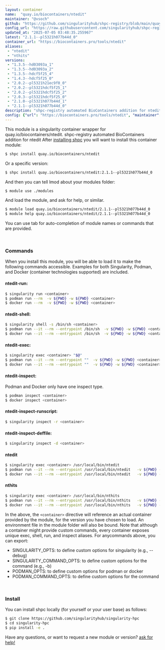 ```yaml
---
layout: container
name:  "quay.io/biocontainers/ntedit"
maintainer: "@vsoch"
github: "https://github.com/singularityhub/shpc-registry/blob/main/quay.io/biocontainers/ntedit/container.yaml"
config_url: "https://raw.githubusercontent.com/singularityhub/shpc-registry/main/quay.io/biocontainers/ntedit/container.yaml"
updated_at: "2025-07-05 03:48:35.255967"
latest: "2.1.1--pl5321h077b44d_0"
container_url: "https://biocontainers.pro/tools/ntedit"
aliases:
 - "ntedit"
 - "nthits"
versions:
 - "1.3.5--hd03093a_1"
 - "1.3.5--hd03093a_2"
 - "1.3.5--hdcf5f25_4"
 - "1.4.3--hdcf5f25_0"
 - "2.0.2--pl5321h21ec9f0_0"
 - "2.0.2--pl5321hdcf5f25_1"
 - "2.0.2--pl5321hdcf5f25_2"
 - "2.0.3--pl5321hdcf5f25_0"
 - "2.1.0--pl5321h077b44d_1"
 - "2.1.1--pl5321h077b44d_0"
description: "shpc-registry automated BioContainers addition for ntedit"
config: {"url": "https://biocontainers.pro/tools/ntedit", "maintainer": "@vsoch", "description": "shpc-registry automated BioContainers addition for ntedit", "latest": {"2.1.1--pl5321h077b44d_0": "sha256:e20e536d40c13bce150a2ed3049c05bf39143e652755f3889ce144892092e313"}, "tags": {"1.3.5--hd03093a_1": "sha256:2fcaf313a24d22271b8d6e8edf76f678f92d74885e8ad5071485ca38aa823372", "1.3.5--hd03093a_2": "sha256:2cb8c20ff13344b4f256d71a61c2f901eac63322a8bc3132b0deb1e4330d72c3", "1.3.5--hdcf5f25_4": "sha256:081765d7b7032d5dde90f490f713e3c85a7a4fb937ca798caf5237b3a4a041e3", "1.4.3--hdcf5f25_0": "sha256:be3bbcca202eb9b5e68ebfe1919baa4fe96ac33b7db601c35c6dd237c70ecacc", "2.0.2--pl5321h21ec9f0_0": "sha256:248ac199ea85ee894a631008a214d498163a7319f8cba12ab68be509dc92f535", "2.0.2--pl5321hdcf5f25_1": "sha256:adb7875b63d8b8c8bb9959b33445ec25b29481680e33b0e01647e05562e633c6", "2.0.2--pl5321hdcf5f25_2": "sha256:4c9bad153a166a7d4f153e116fa6130805b72fa6be4aa578d72085cad052cffc", "2.0.3--pl5321hdcf5f25_0": "sha256:912663c9f87521ac5ab3b7a8e676a31f48d35b73c2331f4a01da87f794f85095", "2.1.0--pl5321h077b44d_1": "sha256:bef60c433c41424eacf0a98972c4679bbc108db6fbf3ef5213f644090f2d6b3b", "2.1.1--pl5321h077b44d_0": "sha256:e20e536d40c13bce150a2ed3049c05bf39143e652755f3889ce144892092e313"}, "docker": "quay.io/biocontainers/ntedit", "aliases": {"ntedit": "/usr/local/bin/ntedit", "nthits": "/usr/local/bin/nthits"}}
---
```


This module is a singularity container wrapper for quay.io/biocontainers/ntedit.
shpc-registry automated BioContainers addition for ntedit
After [installing shpc](#install) you will want to install this container module:


```bash
$ shpc install quay.io/biocontainers/ntedit
```

Or a specific version:

```bash
$ shpc install quay.io/biocontainers/ntedit:2.1.1--pl5321h077b44d_0
```

And then you can tell lmod about your modules folder:

```bash
$ module use ./modules
```

And load the module, and ask for help, or similar.

```bash
$ module load quay.io/biocontainers/ntedit/2.1.1--pl5321h077b44d_0
$ module help quay.io/biocontainers/ntedit/2.1.1--pl5321h077b44d_0
```

You can use tab for auto-completion of module names or commands that are provided.

<br>

### Commands

When you install this module, you will be able to load it to make the following commands accessible.
Examples for both Singularity, Podman, and Docker (container technologies supported) are included.

#### ntedit-run:

```bash
$ singularity run <container>
$ podman run --rm  -v ${PWD} -w ${PWD} <container>
$ docker run --rm  -v ${PWD} -w ${PWD} <container>
```

#### ntedit-shell:

```bash
$ singularity shell -s /bin/sh <container>
$ podman run --it --rm --entrypoint /bin/sh  -v ${PWD} -w ${PWD} <container>
$ docker run --it --rm --entrypoint /bin/sh  -v ${PWD} -w ${PWD} <container>
```

#### ntedit-exec:

```bash
$ singularity exec <container> "$@"
$ podman run --it --rm --entrypoint ""  -v ${PWD} -w ${PWD} <container> "$@"
$ docker run --it --rm --entrypoint ""  -v ${PWD} -w ${PWD} <container> "$@"
```

#### ntedit-inspect:

Podman and Docker only have one inspect type.

```bash
$ podman inspect <container>
$ docker inspect <container>
```

#### ntedit-inspect-runscript:

```bash
$ singularity inspect -r <container>
```

#### ntedit-inspect-deffile:

```bash
$ singularity inspect -d <container>
```


#### ntedit

```bash
$ singularity exec <container> /usr/local/bin/ntedit
$ podman run --it --rm --entrypoint /usr/local/bin/ntedit   -v ${PWD} -w ${PWD} <container> -c " $@"
$ docker run --it --rm --entrypoint /usr/local/bin/ntedit   -v ${PWD} -w ${PWD} <container> -c " $@"
```


#### nthits

```bash
$ singularity exec <container> /usr/local/bin/nthits
$ podman run --it --rm --entrypoint /usr/local/bin/nthits   -v ${PWD} -w ${PWD} <container> -c " $@"
$ docker run --it --rm --entrypoint /usr/local/bin/nthits   -v ${PWD} -w ${PWD} <container> -c " $@"
```



In the above, the `<container>` directive will reference an actual container provided
by the module, for the version you have chosen to load. An environment file in the
module folder will also be bound. Note that although a container
might provide custom commands, every container exposes unique exec, shell, run, and
inspect aliases. For anycommands above, you can export:

 - SINGULARITY_OPTS: to define custom options for singularity (e.g., --debug)
 - SINGULARITY_COMMAND_OPTS: to define custom options for the command (e.g., -b)
 - PODMAN_OPTS: to define custom options for podman or docker
 - PODMAN_COMMAND_OPTS: to define custom options for the command

<br>

### Install

You can install shpc locally (for yourself or your user base) as follows:

```bash
$ git clone https://github.com/singularityhub/singularity-hpc
$ cd singularity-hpc
$ pip install -e .
```

Have any questions, or want to request a new module or version? [ask for help!](https://github.com/singularityhub/singularity-hpc/issues)